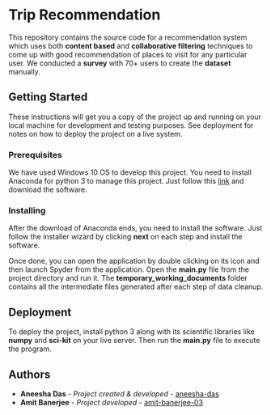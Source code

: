 # Trip Recommendation

This repository contains the source code for a recommendation system which uses both **content based** and **collaborative filtering** techniques to come up with good recommendation of places to visit for any particular user. We conducted a **survey** with 70+ users to create the **dataset** manually.

## Getting Started

These instructions will get you a copy of the project up and running on your local machine for development and testing purposes. See deployment for notes on how to deploy the project on a live system.

### Prerequisites

We have used Windows 10 OS to develop this project.
You need to install Anaconda for python 3 to manage this project. Just follow this [link](https://www.anaconda.com/products/individual) and download the software.

### Installing

After the download of Anaconda ends, you need to install the software. Just follow the installer wizard by clicking **next** on each step and install the software.

Once done, you can open the application by double clicking on its icon and then launch Spyder from the application. Open the **main.py** file from the project directory and run it.
The **temporary_working_documents** folder contains all the intermediate files generated after each step of data cleanup.

## Deployment

To deploy the project, install python 3 along with its scientific libraries like **numpy** and **sci-kit** on your live server. Then run the **main.py** file to execute the program.

## Authors

* **Aneesha Das** - *Project created & developed* - [aneesha-das](https://github.com/aneesha-das)
* **Amit Banerjee** - *Project developed* - [amit-banerjee-03](https://github.com/amit-banerjee-03)
